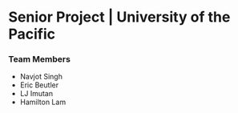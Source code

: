 # **Senior Project** | University of the Pacific #

### Team Members ###
- Navjot Singh
- Eric Beutler
- LJ Imutan
- Hamilton Lam
